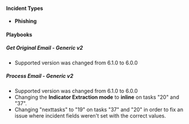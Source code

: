 
#### Incident Types
- **Phishing**

#### Playbooks
##### Get Original Email - Generic v2
- Supported version was changed from 6.1.0 to 6.0.0
 
##### Process Email - Generic v2
- Supported version was changed from 6.1.0 to 6.0.0
- Changing the **Indicator Extraction mode** to **inline** on tasks "20" and "37".
- Changing "nexttasks" to "19" on tasks "37" and "20" in order to fix an issue where incident fields weren't set with the correct values.